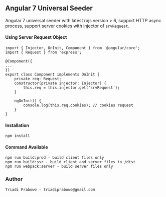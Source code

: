 ## Angular 7 Universal Seeder
Angular 7 universal seeder with latest rxjs version > 6, support HTTP async process, support server cookies with injector of `srvRequest`.

#### Using Server Request Object
	import { Injector, OnInit, Component } from '@angular/core';
	import { Request } from 'express';

	@Component({
	...
	})
	export class Component implements OnInit {
		private req: Request;
		constructor(private injector: Injector) {
			this.req = this.injector.get('srvRequest');
		}

		ngOnInit() {
			console.log(this.req.cookies); // cookies request
		}
	}

#### Installation

    npm install

#### Command Available

    npm run build:prod - build client files only
    npm run build:ssr - build client and server files to /dist
    npm run webpack:server - build server files only

### Author
`Triadi Prabowo - triadiprabowo@gmail.com`
